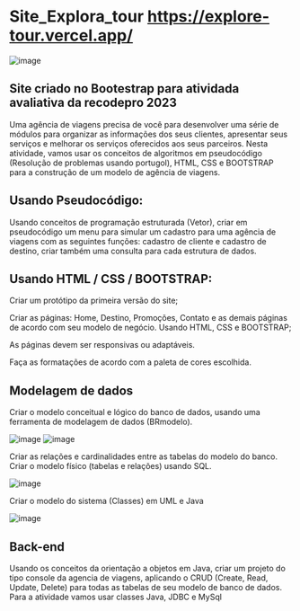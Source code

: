 # Site_Explora_tour https://explore-tour.vercel.app/

![image](https://github.com/FelipeSysten/Site_Explora_tour/assets/76599815/3102a96a-1e2b-400a-b5e8-d3ce0289c511)

## Site criado no Bootestrap para atividada avaliativa da recodepro 2023
Uma agência de viagens precisa de você para desenvolver uma série de módulos para organizar as informações dos seus clientes, apresentar seus serviços e melhorar os serviços oferecidos aos seus parceiros. 
Nesta atividade, vamos usar os conceitos de algoritmos em pseudocódigo (Resolução de problemas usando portugol), HTML, CSS e BOOTSTRAP para a construção de um modelo de agência de viagens.  

## Usando Pseudocódigo: 
Usando conceitos de programação estruturada (Vetor), criar em pseudocódigo um menu para simular um cadastro para uma agência de viagens com as seguintes funções: cadastro de cliente e cadastro de destino, criar também uma consulta para cada estrutura de dados. 

## Usando HTML / CSS / BOOTSTRAP: 

Criar um protótipo da primeira versão do site; 

Criar as páginas: Home, Destino, Promoções, Contato e as demais páginas de acordo com seu modelo de negócio. Usando HTML, CSS e BOOTSTRAP; 

As páginas devem ser responsivas ou adaptáveis. 

 Faça as formatações de acordo com a paleta de cores escolhida. 

##  Modelagem de dados

Criar o modelo conceitual e lógico do banco de dados, usando uma ferramenta de modelagem de dados (BRmodelo). 

![image](https://github.com/FelipeSysten/Site_Explora_tour/assets/76599815/7dc4257b-ff01-4248-adf5-8776115741cd) ![image](https://github.com/FelipeSysten/Site_Explora_tour/assets/76599815/0d4fde4f-04c7-4d35-a6df-e8f04eb8ea90)



Criar as relações e cardinalidades entre as tabelas do modelo do banco. Criar o modelo físico (tabelas e relações) usando SQL.

![image](https://github.com/FelipeSysten/Site_Explora_tour/assets/76599815/f89fcabc-3bab-4200-9618-e17089dd96c6)


Criar o modelo do sistema (Classes) em UML e Java 

![image](https://github.com/FelipeSysten/Site_Explora_tour/assets/76599815/fbb59564-b8e8-4ea4-b7f5-d34efa4fc668)

## Back-end 

Usando os conceitos da orientação a objetos em Java, criar um projeto do tipo console da agencia de viagens, aplicando o CRUD (Create, Read, Update, Delete) para todas as tabelas de seu modelo de banco de dados. Para a atividade vamos usar classes Java, JDBC e MySql 
